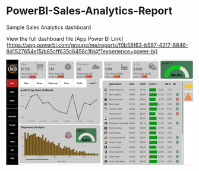# PowerBI-Sales-Analytics-Report

Sample Sales Analytics dashboard

View the full dashboard file [App Power BI Link]{https://app.powerbi.com/groups/me/reports/f0b58f63-b597-42f7-8846-8d1527654e15/b85cff635c6458c1fd4f?experience=power-bi}

![Portfolio Dashboard](Screenshot-of-sales-analytics-dashboard.png)
